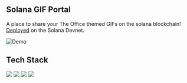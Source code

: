 ## Solana GIF Portal
A place to share your The Office themed GIFs on the solana blockchain! [Deployed](https://solana-gif-portal-orcin.vercel.app/) on the Solana Devnet.

![Demo](https://user-images.githubusercontent.com/33364898/172660653-5c848b95-cccd-4d7b-9838-084ee5af9fd2.gif)

## Tech Stack
![](https://img.shields.io/badge/Rust-informational?style=flat&logo=rust&logoColor=white&color=E05A47)
![](https://img.shields.io/badge/Solana-informational?style=flat&logo=solana&logoColor=white&color=E05A47)
![](https://img.shields.io/badge/Anchor-informational?style=flat&logo=anchor&logoColor=white&color=E05A47)
![](https://img.shields.io/badge/React-informational?style=flat&logo=react&logoColor=white&color=E05A47)
